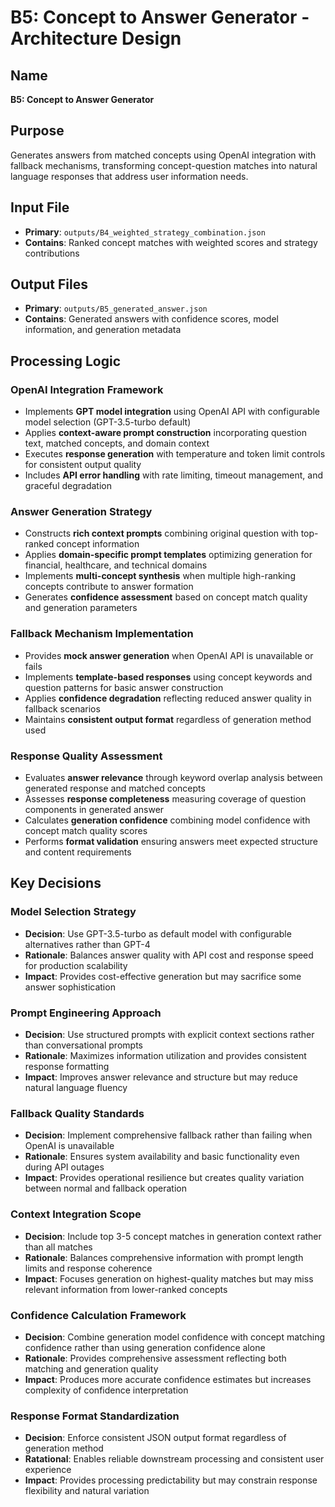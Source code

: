 # B5: Concept to Answer Generator - Architecture Design

## Name
**B5: Concept to Answer Generator**

## Purpose
Generates answers from matched concepts using OpenAI integration with fallback mechanisms, transforming concept-question matches into natural language responses that address user information needs.

## Input File
- **Primary**: `outputs/B4_weighted_strategy_combination.json`
- **Contains**: Ranked concept matches with weighted scores and strategy contributions

## Output Files
- **Primary**: `outputs/B5_generated_answer.json`
- **Contains**: Generated answers with confidence scores, model information, and generation metadata

## Processing Logic

### OpenAI Integration Framework
- Implements **GPT model integration** using OpenAI API with configurable model selection (GPT-3.5-turbo default)
- Applies **context-aware prompt construction** incorporating question text, matched concepts, and domain context
- Executes **response generation** with temperature and token limit controls for consistent output quality
- Includes **API error handling** with rate limiting, timeout management, and graceful degradation

### Answer Generation Strategy
- Constructs **rich context prompts** combining original question with top-ranked concept information
- Applies **domain-specific prompt templates** optimizing generation for financial, healthcare, and technical domains
- Implements **multi-concept synthesis** when multiple high-ranking concepts contribute to answer formation
- Generates **confidence assessment** based on concept match quality and generation parameters

### Fallback Mechanism Implementation
- Provides **mock answer generation** when OpenAI API is unavailable or fails
- Implements **template-based responses** using concept keywords and question patterns for basic answer construction
- Applies **confidence degradation** reflecting reduced answer quality in fallback scenarios
- Maintains **consistent output format** regardless of generation method used

### Response Quality Assessment
- Evaluates **answer relevance** through keyword overlap analysis between generated response and matched concepts
- Assesses **response completeness** measuring coverage of question components in generated answer
- Calculates **generation confidence** combining model confidence with concept match quality scores
- Performs **format validation** ensuring answers meet expected structure and content requirements

## Key Decisions

### Model Selection Strategy
- **Decision**: Use GPT-3.5-turbo as default model with configurable alternatives rather than GPT-4
- **Rationale**: Balances answer quality with API cost and response speed for production scalability
- **Impact**: Provides cost-effective generation but may sacrifice some answer sophistication

### Prompt Engineering Approach
- **Decision**: Use structured prompts with explicit context sections rather than conversational prompts
- **Rationale**: Maximizes information utilization and provides consistent response formatting
- **Impact**: Improves answer relevance and structure but may reduce natural language fluency

### Fallback Quality Standards
- **Decision**: Implement comprehensive fallback rather than failing when OpenAI is unavailable
- **Rationale**: Ensures system availability and basic functionality even during API outages
- **Impact**: Provides operational resilience but creates quality variation between normal and fallback operation

### Context Integration Scope
- **Decision**: Include top 3-5 concept matches in generation context rather than all matches
- **Rationale**: Balances comprehensive information with prompt length limits and response coherence
- **Impact**: Focuses generation on highest-quality matches but may miss relevant information from lower-ranked concepts

### Confidence Calculation Framework
- **Decision**: Combine generation model confidence with concept matching confidence rather than using generation confidence alone
- **Rationale**: Provides comprehensive assessment reflecting both matching and generation quality
- **Impact**: Produces more accurate confidence estimates but increases complexity of confidence interpretation

### Response Format Standardization
- **Decision**: Enforce consistent JSON output format regardless of generation method
- **Ratational**: Enables reliable downstream processing and consistent user experience
- **Impact**: Provides processing predictability but may constrain response flexibility and natural variation